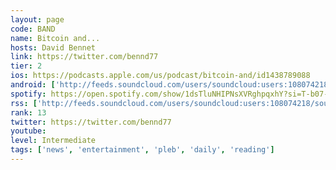 ```yaml
---
layout: page
code: BAND
name: Bitcoin and...
hosts: David Bennet
link: https://twitter.com/bennd77
tier: 2
ios: https://podcasts.apple.com/us/podcast/bitcoin-and/id1438789088
android: ['http://feeds.soundcloud.com/users/soundcloud:users:108074218/sounds.rss']
spotify: https://open.spotify.com/show/1dsTluNHIPNsXVRghpqxhY?si=T-b07-2uTjWeQGFCCZu0Dw
rss: ['http://feeds.soundcloud.com/users/soundcloud:users:108074218/sounds.rss']
rank: 13
twitter: https://twitter.com/bennd77
youtube: 
level: Intermediate
tags: ['news', 'entertainment', 'pleb', 'daily', 'reading']
---
```

